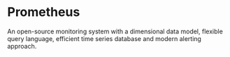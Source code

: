 # Prometheus
An open-source monitoring system with a dimensional data model, flexible query language, efficient time series database and modern alerting approach.

